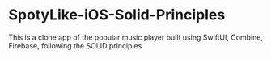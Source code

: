# SpotyLike-iOS-Solid-Principles
This is a clone app of the popular music player built using SwiftUI, Combine, Firebase, following the SOLID principles
